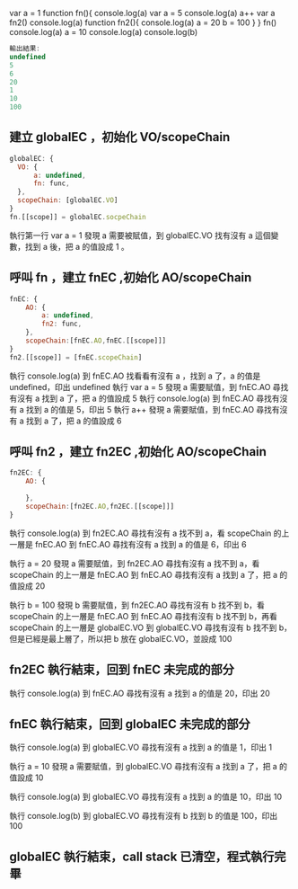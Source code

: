 var a = 1
function fn(){
  console.log(a)
  var a = 5
  console.log(a)
  a++
  var a
  fn2()
  console.log(a)
  function fn2(){
    console.log(a)
    a = 20
    b = 100
  }
}
fn()
console.log(a)
a = 10
console.log(a)
console.log(b)

```js
輸出結果:
undefined
5
6
20
1
10
100
````
## 建立 globalEC ，初始化 VO/scopeChain
```js
globalEC: {
  VO: {
      a: undefined,
      fn: func,
  },
  scopeChain: [globalEC.VO]
}
fn.[[scope]] = globalEC.socpeChain
```
執行第一行 var a = 1 發現 a 需要被賦值，到 globalEC.VO 找有沒有 a 這個變數，找到 a 後，把 a 的值設成 1 。

## 呼叫 fn ，建立 fnEC ,初始化 AO/scopeChain
```js
fnEC: {
    AO: {
        a: undefined,
        fn2: func,
    },
    scopeChain:[fnEC.AO,fnEC.[[scope]]]
}
fn2.[[scope]] = [fnEC.scopeChain]
```
執行 console.log(a) 到 fnEC.AO 找看看有沒有 a ，找到 a 了，a 的值是 undefined，印出 undefined
執行 var a = 5 發現 a 需要賦值，到 fnEC.AO 尋找有沒有 a 找到 a 了，把 a 的值設成 5
執行 console.log(a) 到 fnEC.AO 尋找有沒有 a 找到 a 的值是 5，印出 5
執行 a++ 發現 a 需要賦值，到 fnEC.AO 尋找有沒有 a 找到 a 了，把 a 的值設成 6

## 呼叫 fn2 ，建立 fn2EC ,初始化 AO/scopeChain
```js
fn2EC: {
    AO: {
     
    },
    scopeChain:[fn2EC.AO,fn2EC.[[scope]]]
}
```
執行 console.log(a) 到 fn2EC.AO 尋找有沒有 a 找不到 a，看 scopeChain 的上一層是 fnEC.AO 到 fnEC.AO 尋找有沒有 a 找到 a 的值是 6，印出 6

執行 a = 20 發現 a 需要賦值，到 fn2EC.AO 尋找有沒有 a 找不到 a，看 scopeChain 的上一層是 fnEC.AO 到 fnEC.AO 尋找有沒有 a 找到 a 了，把 a 的值設成 20

執行 b = 100 發現 b 需要賦值，到 fn2EC.AO 尋找有沒有 b 找不到 b，看 scopeChain 的上一層是 fnEC.AO 到 fnEC.AO 尋找有沒有 b 找不到 b，再看 scopeChain 的上一層是 globalEC.VO 到 globalEC.VO 尋找有沒有 b 找不到 b，但是已經是最上層了，所以把 b 放在 globalEC.VO，並設成 100

## fn2EC 執行結束，回到 fnEC 未完成的部分
執行 console.log(a) 到 fnEC.AO 尋找有沒有 a 找到 a 的值是 20，印出 20

## fnEC 執行結束，回到 globalEC 未完成的部分
執行 console.log(a) 到 globalEC.VO 尋找有沒有 a 找到 a 的值是 1，印出 1

執行 a = 10 發現 a 需要賦值，到 globalEC.VO 尋找有沒有 a 找到 a 了，把 a 的值設成 10

執行 console.log(a) 到 globalEC.VO 尋找有沒有 a 找到 a 的值是 10，印出 10

執行 console.log(b) 到 globalEC.VO 尋找有沒有 b 找到 b 的值是 100，印出 100

## globalEC 執行結束，call stack 已清空，程式執行完畢